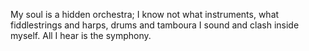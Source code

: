 ---
---
My soul is a hidden orchestra; I know not what instruments, what fiddlestrings and harps, drums and tamboura I sound and clash inside myself. All I hear is the symphony.
